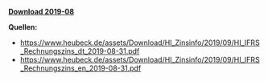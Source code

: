 [**Download 2019-08**](https://downgit.github.io/#/home?url=https://github.com/GeorgGoldbach/Zinsarchiv/tree/master/2019-08)

**Quellen:**
* https://www.heubeck.de/assets/Download/HI_Zinsinfo/2019/09/HI_IFRS_Rechnungszins_dt_2019-08-31.pdf
* https://www.heubeck.de/assets/Download/HI_Zinsinfo/2019/09/HI_IFRS_Rechnungszins_en_2019-08-31.pdf
